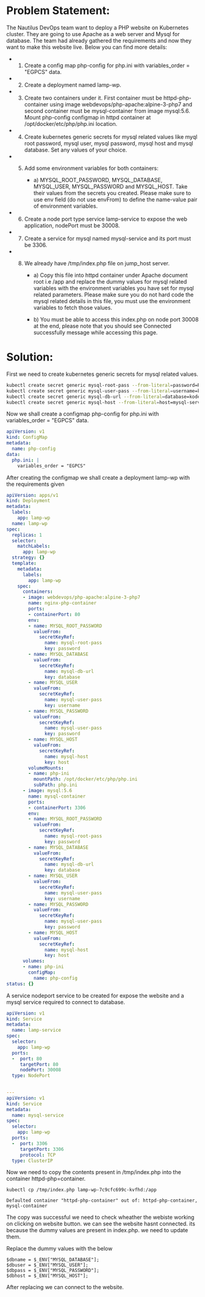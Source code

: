 # **Problem Statement:**
The Nautilus DevOps team want to deploy a PHP website on Kubernetes cluster. They are going to use Apache as a web server and Mysql for database. The team had already gathered the requirements and now they want to make this website live. Below you can find more details:



- 1) Create a config map php-config for php.ini with variables_order = "EGPCS" data.


- 2) Create a deployment named lamp-wp.


- 3) Create two containers under it. First container must be httpd-php-container using image webdevops/php-apache:alpine-3-php7 and second container must be mysql-container from image mysql:5.6. Mount php-config configmap in httpd container at /opt/docker/etc/php/php.ini location.


- 4) Create kubernetes generic secrets for mysql related values like myql root password, mysql user, mysql password, mysql host and mysql database. Set any values of your choice.


- 5) Add some environment variables for both containers:


     - a) MYSQL_ROOT_PASSWORD, MYSQL_DATABASE, MYSQL_USER, MYSQL_PASSWORD and MYSQL_HOST. Take their values from the secrets you created. Please make sure to use env field (do not use envFrom) to define the name-value pair of environment variables.


- 6) Create a node port type service lamp-service to expose the web application, nodePort must be 30008.


- 7) Create a service for mysql named mysql-service and its port must be 3306.


- 8) We already have /tmp/index.php file on jump_host server.


     - a) Copy this file into httpd container under Apache document root i.e /app and replace the dummy values for mysql related variables with the environment variables you have set for mysql related parameters. Please make sure you do not hard code the mysql related details in this file, you must use the environment variables to fetch those values.


     - b) You must be able to access this index.php on node port 30008 at the end, please note that you should see Connected successfully message while accessing this page.

# **Solution:**

First we need to create kubernetes generic secrets for mysql related values.

```bash
kubectl create secret generic mysql-root-pass --from-literal=password=R00t
kubectl create secret generic mysql-user-pass --from-literal=username=kodekloud_pop --from-literal=password=BruCStnMT5
kubectl create secret generic mysql-db-url --from-literal=database=kodekloud_db5
kubectl create secret generic mysql-host --from-literal=host=mysql-service
```
Now we shall create a configmap php-config for php.ini with variables_order = "EGPCS" data.
```yaml
apiVersion: v1
kind: ConfigMap
metadata:
  name: php-config
data:
  php.ini: |
    variables_order = "EGPCS"

```
After creating the configmap we shall create a deployment lamp-wp with the requirements given

```yaml
apiVersion: apps/v1
kind: Deployment
metadata:
  labels:
    app: lamp-wp
  name: lamp-wp
spec:
  replicas: 1
  selector:
    matchLabels:
      app: lamp-wp
  strategy: {}
  template:
    metadata:
      labels:
        app: lamp-wp
    spec:
      containers:
      - image: webdevops/php-apache:alpine-3-php7
        name: nginx-php-container
        ports:
        - containerPort: 80
        env:
        - name: MYSQL_ROOT_PASSWORD
          valueFrom:
            secretKeyRef:
              name: mysql-root-pass
              key: password
        - name: MYSQL_DATABASE
          valueFrom:
            secretKeyRef:
              name: mysql-db-url
              key: database
        - name: MYSQL_USER
          valueFrom:
            secretKeyRef:
              name: mysql-user-pass
              key: username
        - name: MYSQL_PASSWORD
          valueFrom:
            secretKeyRef:
              name: mysql-user-pass
              key: password
        - name: MYSQL_HOST
          valueFrom:
            secretKeyRef:
              name: mysql-host
              key: host
        volumeMounts:
        - name: php-ini
          mountPath: /opt/docker/etc/php/php.ini
          subPath: php.ini
      - image: mysql:5.6
        name: mysql-container
        ports:
        - containerPort: 3306
        env:
        - name: MYSQL_ROOT_PASSWORD
          valueFrom:
            secretKeyRef:
              name: mysql-root-pass
              key: password
        - name: MYSQL_DATABASE
          valueFrom:
            secretKeyRef:
              name: mysql-db-url
              key: database
        - name: MYSQL_USER
          valueFrom:
            secretKeyRef:
              name: mysql-user-pass
              key: username
        - name: MYSQL_PASSWORD
          valueFrom:
            secretKeyRef:
              name: mysql-user-pass
              key: password
        - name: MYSQL_HOST
          valueFrom:
            secretKeyRef:
              name: mysql-host
              key: host
      volumes:
      - name: php-ini
        configMap:
          name: php-config
status: {}
```
A service nodeport service to be created for expose the website and a mysql service required to connect to database.

```yaml
apiVersion: v1
kind: Service
metadata:
  name: lamp-service
spec:
  selector:
    app: lamp-wp
  ports:
  -  port: 80
     targetPort: 80
     nodePort: 30008
  type: NodePort
  

---
apiVersion: v1
kind: Service
metadata:
  name: mysql-service
spec:
  selector:
    app: lamp-wp
  ports:
  -  port: 3306
     targetPort: 3306
     protocol: TCP
  type: ClusterIP
```

Now we need to copy the contents present in /tmp/index.php into the container httpd-php=container.

```
kubectl cp /tmp/index.php lamp-wp-7c9cfc699c-kvfhd:/app
```
```
Defaulted container "httpd-php-container" out of: httpd-php-container, mysql-container
```
The copy was successful we need to check wheather the webiste working on clicking on website button.
we can see the website hasnt connected. its because the dummy values are present in index.php. we need to update them.

Replace the dummy values with the below
```
$dbname = $_ENV["MYSQL_DATABASE"];
$dbuser = $_ENV["MYSQL_USER"];
$dbpass = $_ENV["MYSQL_PASSWORD"];
$dbhost = $_ENV["MYSQL_HOST"];
```
After replacing we can connect to the website.
